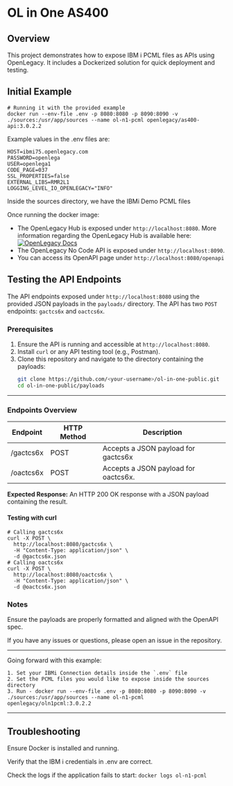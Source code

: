 # OL in One AS400

## Overview
This project demonstrates how to expose IBM i PCML files as APIs using OpenLegacy. It includes a Dockerized solution for quick deployment and testing.


## Initial Example

```
# Running it with the provided example
docker run --env-file .env -p 8080:8080 -p 8090:8090 -v ./sources:/usr/app/sources --name ol-n1-pcml openlegacy/as400-api:3.0.2.2
```

Example values in the .env files are:
```
HOST=ibmi75.openlegacy.com
PASSWORD=openlega
USER=openlega1
CODE_PAGE=037
SSL_PROPERTIES=false
EXTERNAL_LIBS=RMR2L1
LOGGING_LEVEL_IO_OPENLEGACY="INFO"
```
Inside the sources directory, we have the IBMi Demo PCML files
 
Once running the docker image:
* The OpenLegacy Hub is exposed under `http://localhost:8080`. More information regarding the OpenLegacy Hub is available here: [![OpenLegacy Docs](https://img.shields.io/badge/OpenLegacy-Docs-orange.svg)](https://docs.ol-hub.com)
* The OpenLegacy No Code API is exposed under `http://localhost:8090`.
* You can access its OpenAPI page under `http://localhost:8080/openapi`

## Testing the API Endpoints

The API endpoints exposed under `http://localhost:8080` using the provided JSON payloads in the `payloads/` directory. The API has two `POST` endpoints: `gactcs6x` and `oactcs6x`.

### Prerequisites

1. Ensure the API is running and accessible at `http://localhost:8080`.
2. Install `curl` or any API testing tool (e.g., Postman).
3. Clone this repository and navigate to the directory containing the payloads:
   ```bash
   git clone https://github.com/<your-username>/ol-in-one-public.git
   cd ol-in-one-public/payloads
---
### Endpoints Overview

| Endpoint | HTTP Method |	Description |
|----------|-------------|--------------| 
| /gactcs6x| POST | Accepts a JSON payload for gactcs6x |
| /oactcs6x| POST| Accepts a JSON payload for oactcs6x.|

**Expected Response:** An HTTP 200 OK response with a JSON payload containing the result.

#### Testing with curl 
```
# Calling gactcs6x
curl -X POST \
  http://localhost:8080/gactcs6x \
  -H "Content-Type: application/json" \
  -d @gactcs6x.json
# Calling oactcs6x
curl -X POST \
  http://localhost:8080/oactcs6x \
  -H "Content-Type: application/json" \
  -d @oactcs6x.json  
```

### Notes
Ensure the payloads are properly formatted and aligned with the OpenAPI spec.

If you have any issues or questions, please open an issue in the repository.

---
Going forward with this example:
    
    1. Set your IBMi Connection details inside the `.env` file
    2. Set the PCML files you would like to expose inside the sources directory 
    3. Run - docker run --env-file .env -p 8080:8080 -p 8090:8090 -v ./sources:/usr/app/sources --name ol-n1-pcml openlegacy/oln1pcml:3.0.2.2

---

## Troubleshooting
Ensure Docker is installed and running.

Verify that the IBM i credentials in .env are correct.

Check the logs if the application fails to start:
`docker logs ol-n1-pcml`
